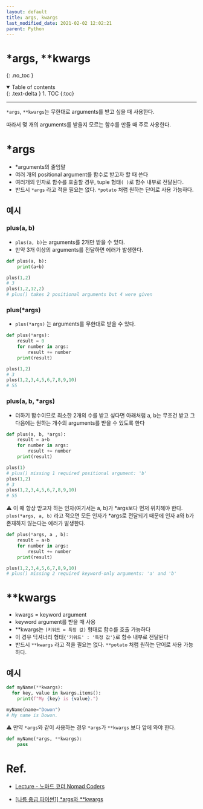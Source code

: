 ```yaml
---
layout: default
title: args, kwargs
last_modified_date: 2021-02-02 12:02:21
parent: Python
---
```


# \*args, \*\*kwargs

{: .no_toc }

<details open markdown="block">
  <summary>
    Table of contents
  </summary>
  {: .text-delta }
1. TOC
{:toc}
</details>

---

`*args`, `**kwargs`는 무한대로 arguments를 받고 싶을 때 사용한다.

따라서 몇 개의 arguments를 받을지 모르는 함수를 만들 때 주로 사용한다.

# \*args

- \*arguments의 줄임말
- 여러 개의 positional argument를 함수로 받고자 할 때 쓴다
- 여러개의 인자로 함수를 호출할 경우, tuple 형태`( )`로 함수 내부로 전달된다.
- 반드시 `*args` 라고 적을 필요는 없다. `*potato` 처럼 원하는 단어로 사용 가능하다.

## 예시

### plus(a, b)

- `plus(a, b)`는 arguments를 2개만 받을 수 있다.
- 만약 3개 이상의 arguments를 전달하면 에러가 발생한다.

```python
def plus(a, b):
	print(a+b)

plus(1,2)
# 3
plus(1,2,12,2)
# plus() takes 2 positional arguments but 4 were given
```

### plus(\*args)

- `plus(*args)` 는 arguments를 무한대로 받을 수 있다.

```python
def plus(*args):
	result = 0
	for number in args:
		result += number
	print(result)

plus(1,2)
# 3
plus(1,2,3,4,5,6,7,8,9,10)
# 55
```

### plus(a, b, \*args)

- 더하기 함수이므로 최소한 2개의 수를 받고 싶다면 아래처럼 a, b는 무조건 받고 그 다음에는 원하는 개수의 arguments를 받을 수 있도록 한다

```python
def plus(a, b, *args):
	result = a+b
	for number in args:
		result += number
	print(result)

plus(1)
# plus() missing 1 required positional argument: 'b'
plus(1,2)
# 3
plus(1,2,3,4,5,6,7,8,9,10)
# 55
```

⚠️ 이 때 항상 받고자 하는 인자(여기서는 a, b)가 *args보다 먼저 위치해야 한다. `plus(*args, a, b)` 라고 적으면 모든 인자가 \*args로 전달되기 때문에 인자 a와 b가 존재하지 않는다는 에러가 발생한다.

```python
def plus(*args, a , b):
	result = a+b
	for number in args:
		result += number
	print(result)

plus(1,2,3,4,5,6,7,8,9,10)
# plus() missing 2 required keyword-only arguments: 'a' and 'b'
```

# \*\*kwargs

- kwargs = keyword argument
- keyword argument를 받을 때 사용
- \*\*kwargs는 `(키워드 = 특정 값)` 형태로 함수를 호출 가능하다
- 이 경우 딕셔너리 형태`{'키워드' : '특정 값'}`로 함수 내부로 전달된다
- 반드시 `**kwargs` 라고 적을 필요는 없다. `**potato` 처럼 원하는 단어로 사용 가능하다.

## 예시

```python
def myName(**kwargs):
  for key, value in kwargs.items():
    print(f"My {key} is {value}.")

myName(name="Dowon")
# My name is Dowon.
```

⚠️ 만약 `*args`와 같이 사용하는 경우 `*args`가 `**kwargs` 보다 앞에 와야 한다.

```python
def myName(*args, **kwargs):
	pass
```

# Ref.

- [Lecture - 노마드 코더 Nomad Coders](https://nomadcoders.co/python-for-beginners/lectures/135)

- [[나름 중급 파이썬1] \*args와 \*\*kwargs](https://brunch.co.kr/@princox/180)
